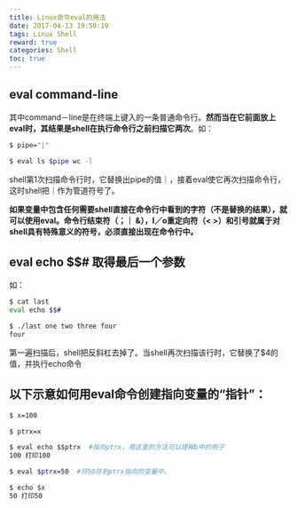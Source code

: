 ```yaml
---
title: Linux命令eval的用法
date: 2017-04-13 19:50:19
tags: Linux Shell
reward: true
categories: Shell
toc: true
---
```


## eval command-line

其中command－line是在终端上键入的一条普通命令行。**然而当在它前面放上eval时，其结果是shell在执行命令行之前扫描它两次**。如：

```bash
$ pipe="|"

$ eval ls $pipe wc -l
```

shell第1次扫描命令行时，它替换出pipe的值｜，接着eval使它再次扫描命令行，这时shell把｜作为管道符号了。

**如果变量中包含任何需要shell直接在命令行中看到的字符（不是替换的结果），就可以使用eval。命令行结束符（；｜ &），I／o重定向符（< >）和引号就属于对shell具有特殊意义的符号，必须直接出现在命令行中。**

<!-- more -->

## eval echo \$$# 取得最后一个参数

如：

```bash
$ cat last
eval echo $$#

$ ./last one two three four
four
```

第一遍扫描后，shell把反斜杠去掉了。当shell再次扫描该行时，它替换了$4的值，并执行echo命令

## 以下示意如何用eval命令创建指向变量的“指针”：

```bash
$ x=100

$ ptrx=x

$ eval echo $$ptrx  #指向ptrx，用这里的方法可以理解b中的例子
100 打印100

$ eval $ptrx=50  #将50存到ptrx指向的变量中。

$ echo $x
50 打印50
```